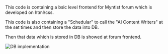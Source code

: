 This code is containing a bsic level frontend for Myntist forum which is developed on html/css.

This code is also containing a "Schedular" to call the "AI Content Writers" at the set times and then store the data into DB. 

Then that data which is stored in DB is showed at forum frontend.

![DB implementation](https://github.com/kashifZaltech/forum-frontend/assets/160034010/39f73c9a-1abb-43f3-9135-291c6b7088ca)
